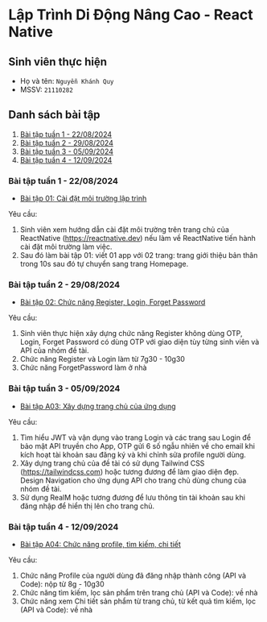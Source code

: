 # Lập Trình Di Động Nâng Cao - React Native

## Sinh viên thực hiện

-   Họ và tên: `Nguyễn Khánh Quy`
-   MSSV: `21110282`

## Danh sách bài tập

1. [Bài tập tuần 1 - 22/08/2024](#bài-tập-tuần-1---22082024)
1. [Bài tập tuần 2 - 29/08/2024](#bài-tập-tuần-2---29082024)
1. [Bài tập tuần 3 - 05/09/2024](#bài-tập-tuần-3---05092024)
1. [Bài tập tuần 4 - 12/09/2024](#bài-tập-tuần-4---12092024)

### Bài tập tuần 1 - 22/08/2024

-   [Bài tập 01: Cài đặt môi trường lập trình](https://github.com/nguyenkhanhquy/baitap01-22-08-2024)

Yêu cầu:

1. Sinh viên xem hướng dẫn cài đặt môi trường trên trang chủ của ReactNative (https://reactnative.dev) nếu làm về ReactNative tiến hành cài đặt môi trường làm việc.
1. Sau đó làm bài tập 01: viết 01 app với 02 trang: trang giới thiệu bản thân trong 10s sau đó tự chuyển sang trang Homepage.

### Bài tập tuần 2 - 29/08/2024

-   [Bài tập 02: Chức năng Register, Login, Forget Password](https://github.com/nguyenkhanhquy/baitap02-29-08-2024)

Yêu cầu:

1. Sinh viên thực hiện xây dựng chức năng Register không dùng OTP, Login, Forget Password có dùng OTP với giao diện tùy từng sinh viên và API của nhóm đề tài.
1. Chức năng Register và Login làm từ 7g30 - 10g30
1. Chức năng ForgetPassword làm ở nhà

### Bài tập tuần 3 - 05/09/2024

-   [Bài tập A03: Xây dựng trang chủ của ứng dụng](https://github.com/nguyenkhanhquy/react-native/tree/main/21110282_NguyenKhanhQuy)

Yêu cầu:

1. Tìm hiểu JWT và vận dụng vào trang Login và các trang sau Login để bảo mật API truyền cho App, OTP gửi 6 số ngẫu nhiên về cho email khi kích hoạt tài khoản sau đăng ký và khi chỉnh sửa profile người dùng.
1. Xây dựng trang chủ của đề tài có sử dụng Tailwind CSS (https://tailwindcss.com) hoặc tương đương để làm giao diện đẹp. Design Navigation cho ứng dụng API cho trang chủ dùng chung của nhóm đề tài.
1. Sử dụng RealM hoặc tương đương để lưu thông tin tài khoản sau khi đăng nhập để hiển thị lên cho trang chủ.

### Bài tập tuần 4 - 12/09/2024

-   [Bài tập A04: Chức năng profile, tìm kiếm, chi tiết](https://github.com/nguyenkhanhquy/react-native/tree/main/21110282_NguyenKhanhQuy)

Yêu cầu:

1. Chức năng Profile của người dùng đã đăng nhập thành công (API và Code): nộp từ 8g - 10g30
1. Chức năng tìm kiếm, lọc sản phẩm trên trang chủ (API và Code): về nhà
1. Chức năng xem Chi tiết sản phẩm từ trang chủ, từ kết quả tìm kiếm, lọc (API và Code): về nhà
